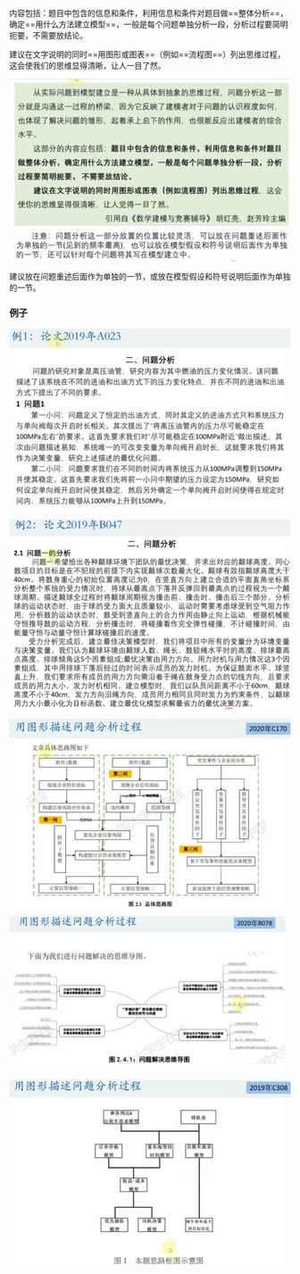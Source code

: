 
内容包括：题目中包含的信息和条件，利用信息和条件对题目做==整体分析==，确定==用什么方法建立模型==，一般是每个问题单独分析一段，分析过程要简明扼要，不需要放结论。

建议在文字说明的同时==用图形或图表==（例如==流程图==）列出思维过程，这会使我们的思维显得清晰，让人一目了然。

![](../../../img/Pasted%20image%2020250824150734.png)

建议放在问题重述后面作为单独的一节，或放在模型假设和符号说明后面作为单独的一节。


### 例子

![](../../../img/Pasted%20image%2020250824151055.png)

![](../../../img/Pasted%20image%2020250824151215.png)

![](../../../img/Pasted%20image%2020250824151402.png)

![](../../../img/Pasted%20image%2020250824151432.png)

![](../../../img/Pasted%20image%2020250824151447.png)

